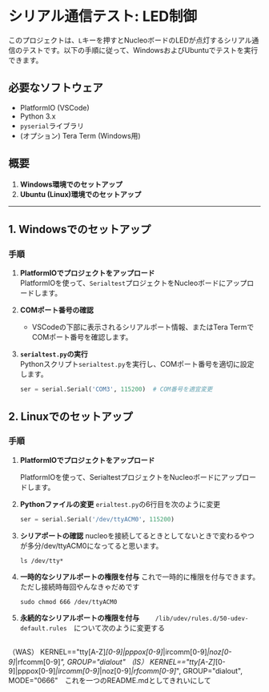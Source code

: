 # シリアル通信テスト: LED制御

このプロジェクトは、`L`キーを押すとNucleoボードのLEDが点灯するシリアル通信のテストです。以下の手順に従って、WindowsおよびUbuntuでテストを実行できます。

## 必要なソフトウェア
- PlatformIO (VSCode)
- Python 3.x
- `pyserial`ライブラリ
- (オプション) Tera Term (Windows用)

## 概要

1. **Windows環境でのセットアップ**
2. **Ubuntu (Linux)環境でのセットアップ**

---

## 1. Windowsでのセットアップ

### 手順

1. **PlatformIOでプロジェクトをアップロード**  
   PlatformIOを使って、`Serialtest`プロジェクトをNucleoボードにアップロードします。

2. **COMポート番号の確認**  
   - VSCodeの下部に表示されるシリアルポート情報、またはTera TermでCOMポート番号を確認します。

3. **`serialtest.py`の実行**  
   Pythonスクリプト`serialtest.py`を実行し、COMポート番号を適切に設定します。

   ```python
   ser = serial.Serial('COM3', 115200)  # COM番号を適宜変更

## 2. Linuxでのセットアップ

### 手順

1. **PlatformIOでプロジェクトをアップロード**

   PlatformIOを使って、SerialtestプロジェクトをNucleoボードにアップロードします。

2. **Pythonファイルの変更**
     `erialtest.py`の6行目を次のように変更
   ```python
   ser = serial.Serial('/dev/ttyACM0', 115200)

3. **シリアポートの確認**
   nucleoを接続してるときとしてないときで変わるやつが多分/dev/ttyACM0になってると思います。
   
   ```terminal
   ls /dev/tty*
4. **一時的なシリアルポートの権限を付与**
   これで一時的に権限を付与できます。ただし接続時毎回やんなきゃだめです
   ```terminal
   sudo chmod 666 /dev/ttyACM0
5. **永続的なシリアルポートの権限を付与**
　　`/lib/udev/rules.d/50-udev-default.rules`　について次のように変更する
   
   ```rules
  （WAS）
   KERNEL=="tty[A-Z]*[0-9]|pppox[0-9]*|ircomm[0-9]*|noz[0-9]*|rfcomm[0-9]*", GROUP="dialout"
  （IS） 
   KERNEL=="tty[A-Z]*[0-9]|pppox[0-9]*|ircomm[0-9]*|noz[0-9]*|rfcomm[0-9]*", GROUP="dialout", MODE="0666"　これを一つのREADME.mdとしてきれいにして
   ```
